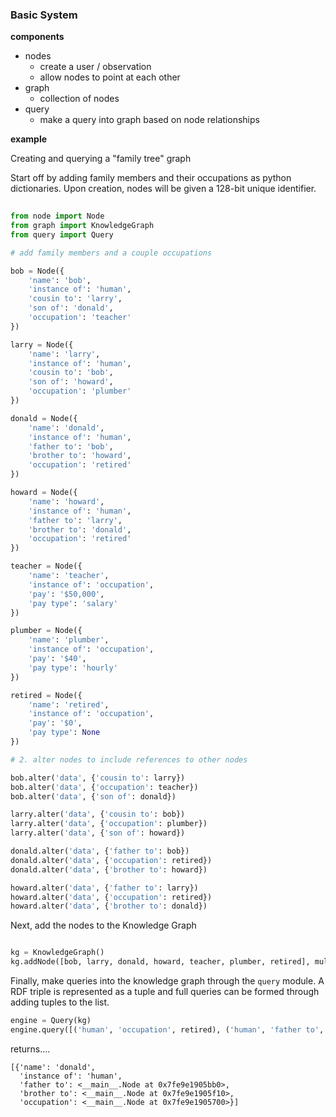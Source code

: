 ### Basic System 

**components** 

- nodes
	- create a user / observation
	- allow nodes to point at each other  
- graph 
	- collection of nodes 
- query
	- make a query into graph based on node relationships


**example** 

Creating and querying a "family tree" graph 


Start off by adding family members and their occupations as python dictionaries. Upon creation, nodes will be given a 128-bit unique identifier. 

 
```python 
 
from node import Node 
from graph import KnowledgeGraph
from query import Query

# add family members and a couple occupations 

bob = Node({
    'name': 'bob', 
    'instance of': 'human',
    'cousin to': 'larry', 
    'son of': 'donald', 
    'occupation': 'teacher'
})

larry = Node({
    'name': 'larry',  
    'instance of': 'human',
    'cousin to': 'bob', 
    'son of': 'howard', 
    'occupation': 'plumber'
})

donald = Node({
    'name': 'donald',  
    'instance of': 'human',
    'father to': 'bob', 
    'brother to': 'howard', 
    'occupation': 'retired'
})

howard = Node({
    'name': 'howard',  
    'instance of': 'human',
    'father to': 'larry', 
    'brother to': 'donald', 
    'occupation': 'retired'
})

teacher = Node({
    'name': 'teacher', 
    'instance of': 'occupation', 
    'pay': '$50,000', 
    'pay type': 'salary'
}) 

plumber = Node({
    'name': 'plumber', 
    'instance of': 'occupation', 
    'pay': '$40', 
    'pay type': 'hourly'
})

retired = Node({
    'name': 'retired', 
    'instance of': 'occupation', 
    'pay': '$0', 
    'pay type': None
})

# 2. alter nodes to include references to other nodes 

bob.alter('data', {'cousin to': larry})
bob.alter('data', {'occupation': teacher})
bob.alter('data', {'son of': donald})

larry.alter('data', {'cousin to': bob})
larry.alter('data', {'occupation': plumber})
larry.alter('data', {'son of': howard})

donald.alter('data', {'father to': bob})
donald.alter('data', {'occupation': retired})
donald.alter('data', {'brother to': howard})

howard.alter('data', {'father to': larry})
howard.alter('data', {'occupation': retired})
howard.alter('data', {'brother to': donald}) 

```

Next, add the nodes to the Knowledge Graph 

```python 

kg = KnowledgeGraph()
kg.addNode([bob, larry, donald, howard, teacher, plumber, retired], multiple=True)

```

Finally, make queries into the knowledge graph through the ```query``` module. A RDF triple is represented as a tuple and full queries can be formed through adding tuples to the list. 

```python 
engine = Query(kg)
engine.query([('human', 'occupation', retired), ('human', 'father to', bob)])

```

returns....

```
[{'name': 'donald',
  'instance of': 'human',
  'father to': <__main__.Node at 0x7fe9e1905bb0>,
  'brother to': <__main__.Node at 0x7fe9e1905f10>,
  'occupation': <__main__.Node at 0x7fe9e1905700>}]
```


